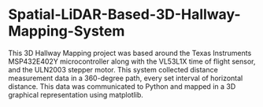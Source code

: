 # Spatial-LiDAR-Based-3D-Hallway-Mapping-System

This 3D Hallway Mapping project was based around the Texas Instruments MSP432E402Y microcontroller along with the VL53L1X time of flight sensor, and the ULN2003 stepper motor. This system collected distance measurement data in a 360-degree path, every set interval of horizontal distance. This data was communicated to Python and mapped in a 3D graphical representation using matplotlib.
